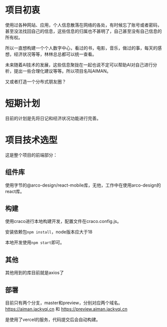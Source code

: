 # 项目初衷

使用过各种网站、应用，个人信息散落在网络的各处，有时候忘了账号或者密码，甚至没法找回自己的信息，这些信息的归属也不甚明了，自己甚至没有自己信息的所有权。

所以一直想构建一个个人数字中心，看过的书，电影，音乐，做过的事，每天的感想，经济状况等等，林林总总都可以统一查看。

未来随着AI技术的发展，这些信息聚拢在一起也说不定可以帮助AI对自己进行分析，提出一些合理化建议等等。所以项目名叫AIMAN。

又或者打造一个分布式朋友圈？

# 短期计划

目前的计划是先将日记和经济状况功能进行完善。

# 项目技术选型

这是整个项目的前端部分：

## 组件库

使用字节的@arco-design/react-mobile库，无他，工作中在使用arco-design的react库。

## 构建

使用craco进行本地构建开发，配置文件在craco.config.js。

安装依赖包`npm install`，node版本应大于18

本地开发使用`npm start`即可。

## 其他

其他用到的库目前就是axios了

## 部署

目前只有两个分支，master和preview，分别对应两个域名。 https://aiman.jackyqi.cn 和 https://preview.aiman.jackyqi.cn

是使用了vercel的服务，代码提交后会自动构建。